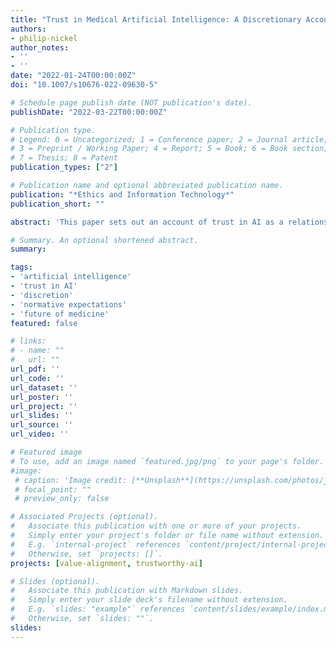```yaml
---
title: "Trust in Medical Artificial Intelligence: A Discretionary Account"
authors:
- philip-nickel
author_notes:
- ''
- ''
date: "2022-01-24T00:00:00Z"
doi: "10.1007/s10676-022-09630-5"

# Schedule page publish date (NOT publication's date).
publishDate: "2022-03-22T00:00:00Z"

# Publication type.
# Legend: 0 = Uncategorized; 1 = Conference paper; 2 = Journal article;
# 3 = Preprint / Working Paper; 4 = Report; 5 = Book; 6 = Book section;
# 7 = Thesis; 8 = Patent
publication_types: ["2"]

# Publication name and optional abbreviated publication name.
publication: "*Ethics and Information Technology*"
publication_short: ""

abstract: 'This paper sets out an account of trust in AI as a relationship between clinicians, AI applications, and AI practitioners in which AI is given discretionary authority over medical questions by clinicians. Compared to other accounts in recent literature, this account more adequately explains the normative commitments created by practitioners when inviting clinicians’ trust in AI. To avoid committing to an account of trust in AI applications themselves, I sketch a reductive view on which discretionary authority is exercised by AI practitioners through the vehicle of an AI application. I conclude with four critical questions based on the discretionary account to determine if trust in particular AI applications is sound, and a brief discussion of the possibility that the main roles of the physician could be replaced by AI.'

# Summary. An optional shortened abstract.
summary:

tags:
- 'artificial intelligence'
- 'trust in AI'
- 'discretion'
- 'normative expectations'
- 'future of medicine'
featured: false

# links:
# - name: ""
#   url: ""
url_pdf: ''
url_code: ''
url_dataset: ''
url_poster: ''
url_project: ''
url_slides: ''
url_source: ''
url_video: ''

# Featured image
# To use, add an image named `featured.jpg/png` to your page's folder. 
#image:
 # caption: 'Image credit: [**Unsplash**](https://unsplash.com/photos/jdD8gXaTZsc)'
 # focal_point: ""
 # preview_only: false

# Associated Projects (optional).
#   Associate this publication with one or more of your projects.
#   Simply enter your project's folder or file name without extension.
#   E.g. `internal-project` references `content/project/internal-project/index.md`.
#   Otherwise, set `projects: []`.
projects: [value-alignment, trustworthy-ai]

# Slides (optional).
#   Associate this publication with Markdown slides.
#   Simply enter your slide deck's filename without extension.
#   E.g. `slides: "example"` references `content/slides/example/index.md`.
#   Otherwise, set `slides: ""`.
slides:
---
```


